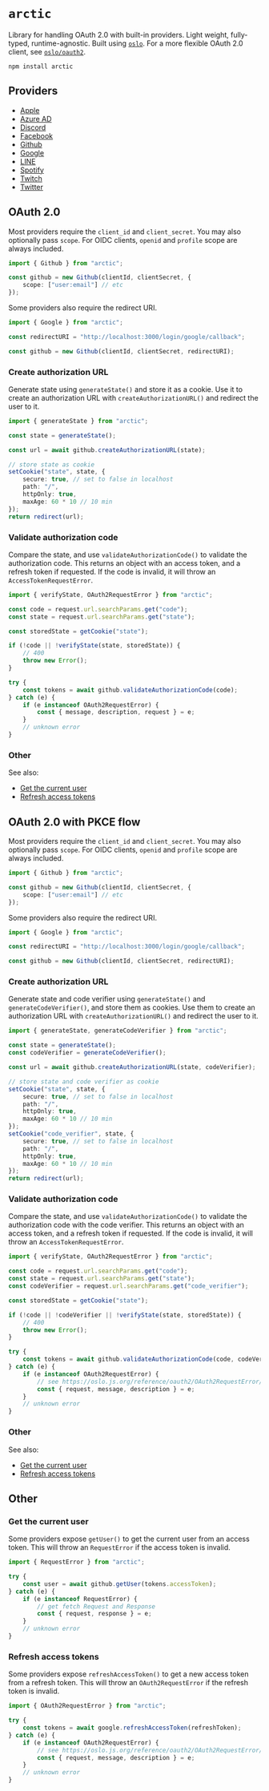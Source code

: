 # `arctic`

Library for handling OAuth 2.0 with built-in providers. Light weight, fully-typed, runtime-agnostic. Built using [`oslo`](http://github.com/pilcrowonpaper/oslo). For a more flexible OAuth 2.0 client, see [`oslo/oauth2`](http://github.com/pilcrowonpaper/oslo).

```
npm install arctic
```

## Providers

- [Apple](#oauth-20)
- [Azure AD](#oauth-20-with-pkce-flow)
- [Discord](#oauth-20)
- [Facebook](#oauth-20)
- [Github](#oauth-20)
- [Google](#oauth-20)
- [LINE](#oauth-20)
- [Spotify](#oauth-20)
- [Twitch](#oauth-20)
- [Twitter](#oauth-20-with-pkce-flow)

## OAuth 2.0

Most providers require the `client_id` and `client_secret`. You may also optionally pass `scope`. For OIDC clients, `openid` and `profile` scope are always included.

```ts
import { Github } from "arctic";

const github = new Github(clientId, clientSecret, {
	scope: ["user:email"] // etc
});
```

Some providers also require the redirect URI.

```ts
import { Google } from "arctic";

const redirectURI = "http://localhost:3000/login/google/callback";

const github = new Github(clientId, clientSecret, redirectURI);
```

### Create authorization URL

Generate state using `generateState()` and store it as a cookie. Use it to create an authorization URL with `createAuthorizationURL()` and redirect the user to it.

```ts
import { generateState } from "arctic";

const state = generateState();

const url = await github.createAuthorizationURL(state);

// store state as cookie
setCookie("state", state, {
	secure: true, // set to false in localhost
	path: "/",
	httpOnly: true,
	maxAge: 60 * 10 // 10 min
});
return redirect(url);
```

### Validate authorization code

Compare the state, and use `validateAuthorizationCode()` to validate the authorization code. This returns an object with an access token, and a refresh token if requested. If the code is invalid, it will throw an `AccessTokenRequestError`.

```ts
import { verifyState, OAuth2RequestError } from "arctic";

const code = request.url.searchParams.get("code");
const state = request.url.searchParams.get("state");

const storedState = getCookie("state");

if (!code || !verifyState(state, storedState)) {
	// 400
	throw new Error();
}

try {
	const tokens = await github.validateAuthorizationCode(code);
} catch (e) {
	if (e instanceof OAuth2RequestError) {
		const { message, description, request } = e;
	}
	// unknown error
}
```

### Other

See also:

- [Get the current user](#get-the-current-user)
- [Refresh access tokens](#refresh-access-tokens)

## OAuth 2.0 with PKCE flow

Most providers require the `client_id` and `client_secret`. You may also optionally pass `scope`. For OIDC clients, `openid` and `profile` scope are always included.

```ts
import { Github } from "arctic";

const github = new Github(clientId, clientSecret, {
	scope: ["user:email"] // etc
});
```

Some providers also require the redirect URI.

```ts
import { Google } from "arctic";

const redirectURI = "http://localhost:3000/login/google/callback";

const github = new Github(clientId, clientSecret, redirectURI);
```

### Create authorization URL

Generate state and code verifier using `generateState()` and `generateCodeVerifier()`, and store them as cookies. Use them to create an authorization URL with `createAuthorizationURL()` and redirect the user to it.

```ts
import { generateState, generateCodeVerifier } from "arctic";

const state = generateState();
const codeVerifier = generateCodeVerifier();

const url = await github.createAuthorizationURL(state, codeVerifier);

// store state and code verifier as cookie
setCookie("state", state, {
	secure: true, // set to false in localhost
	path: "/",
	httpOnly: true,
	maxAge: 60 * 10 // 10 min
});
setCookie("code_verifier", state, {
	secure: true, // set to false in localhost
	path: "/",
	httpOnly: true,
	maxAge: 60 * 10 // 10 min
});
return redirect(url);
```

### Validate authorization code

Compare the state, and use `validateAuthorizationCode()` to validate the authorization code with the code verifier. This returns an object with an access token, and a refresh token if requested. If the code is invalid, it will throw an `AccessTokenRequestError`.

```ts
import { verifyState, OAuth2RequestError } from "arctic";

const code = request.url.searchParams.get("code");
const state = request.url.searchParams.get("state");
const codeVerifier = request.url.searchParams.get("code_verifier");

const storedState = getCookie("state");

if (!code || !codeVerifier || !verifyState(state, storedState)) {
	// 400
	throw new Error();
}

try {
	const tokens = await github.validateAuthorizationCode(code, codeVerifier);
} catch (e) {
	if (e instanceof OAuth2RequestError) {
		// see https://oslo.js.org/reference/oauth2/OAuth2RequestError/
		const { request, message, description } = e;
	}
	// unknown error
}
```

### Other

See also:

- [Get the current user](#get-the-current-user)
- [Refresh access tokens](#refresh-access-tokens)

## Other

### Get the current user

Some providers expose `getUser()` to get the current user from an access token. This will throw an `RequestError` if the access token is invalid.

```ts
import { RequestError } from "arctic";

try {
	const user = await github.getUser(tokens.accessToken);
} catch (e) {
	if (e instanceof RequestError) {
		// get fetch Request and Response
		const { request, response } = e;
	}
	// unknown error
}
```

### Refresh access tokens

Some providers expose `refreshAccessToken()` to get a new access token from a refresh token. This will throw an `OAuth2RequestError` if the refresh token is invalid.

```ts
import { OAuth2RequestError } from "arctic";

try {
	const tokens = await google.refreshAccessToken(refreshToken);
} catch (e) {
	if (e instanceof OAuth2RequestError) {
		// see https://oslo.js.org/reference/oauth2/OAuth2RequestError/
		const { request, message, description } = e;
	}
	// unknown error
}
```
